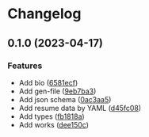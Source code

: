 # Changelog

## 0.1.0 (2023-04-17)


### Features

* Add bio ([6581ecf](https://github.com/shun-shobon/resume/commit/6581ecfc5b3f43fe034f2aa13c33587019f7e52d))
* Add gen-file ([9eb7ba3](https://github.com/shun-shobon/resume/commit/9eb7ba3919b60ff66574708fb576ba4df3bc7486))
* Add json schema ([0ac3aa5](https://github.com/shun-shobon/resume/commit/0ac3aa5a7c4a4a99688b189392841a48a1674227))
* Add resume data by YAML ([d45fc08](https://github.com/shun-shobon/resume/commit/d45fc08d70890384bf37b0cdf1dc24756f015829))
* Add types ([fb1818a](https://github.com/shun-shobon/resume/commit/fb1818a5b31c7b3fe149b2bc55ab83b6ad691e7a))
* Add works ([dee150c](https://github.com/shun-shobon/resume/commit/dee150c3d5439e3ce60af5e1b6ab6886ffc30fed))

